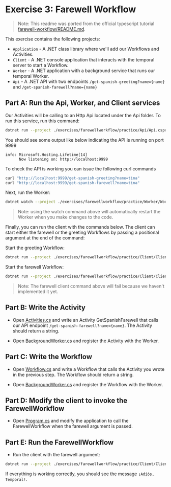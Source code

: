 # Exercise 3: Farewell Workflow

> Note: This readme was ported from the official typescript tutorial [farewell-workflow/README.md](https://github.com/temporalio/edu-101-typescript-code/blob/main/exercises/farewell-workflow/README.md).

This exercise contains the following projects:

- `Application` - A .NET class library where we'll add our Workflows and Activities.
- `Client` - A .NET console application that interacts with the temporal server to start a Workflow.
- `Worker` - A .NET application with a background service that runs our temporal Worker.
- `Api` - A .NET API with two endpoints `/get-spanish-greeting?name={name}` and `/get-spanish-farewell?name={name}`

## Part A: Run the Api, Worker, and Client services

Our Activities will be calling to an Http Api located under the Api folder. To run this service, run this command:

```sh
dotnet run --project ./exercises/farewellworkflow/practice/Api/Api.csproj
```

You should see some output like below indicating the API is running on port 9999

```
info: Microsoft.Hosting.Lifetime[14]
      Now listening on: http://localhost:9999
```

To check the API is working you can issue the following curl commands

```sh
curl "http://localhost:9999/get-spanish-greeting?name=tina"
curl "http://localhost:9999/get-spanish-farewell?name=tina"
```

Next, run the Worker:

```sh
dotnet watch --project ./exercises/farewellworkflow/practice/Worker/Worker.csproj
```

> Note: using the watch command above will automatically restart the Worker when you make changes to the code.

Finally, you can run the client with the commands below. The client can start either the farewell or the greeting Workflows by passing a positional argument at the end of the command:

Start the greeting Workflow:

```sh
dotnet run --project ./exercises/farewellworkflow/practice/Client/Client.csproj -- greeting
```

Start the farewell Workflow:

```sh
dotnet run --project ./exercises/farewellworkflow/practice/Client/Client.csproj -- farewell
```

> Note: The farewell client command above will fail because we haven't implemented it yet.

## Part B: Write the Activity

- Open [Activities.cs](./practice/Application/Activities.cs) and write an Activity GetSpanishFarewell that calls our API endpoint `/get-spanish-farewell?name={name}`. The Activity should return a string.

- Open [BackgroundWorker.cs](./practice/Worker/BackgroundWorker.cs) and register the Activity with the Worker.

## Part C: Write the Workflow

- Open [Workflow.cs](./practice/Application/Workflow.cs) and write a Workflow that calls the Activity you wrote in the previous step. The Workflow should return a string.

- Open [BackgroundWorker.cs](./practice/Worker/BackgroundWorker.cs) and register the Workflow with the Worker.

## Part D: Modify the client to invoke the FarewellWorkflow

- Open [Program.cs](./practice/Client/Program.cs) and modify the application to call the FarewellWorkflow when the farewell argument is passed.

## Part E: Run the FarewellWorkflow

- Run the client with the farewell argument:

```sh
dotnet run --project ./exercises/farewellworkflow/practice/Client/Client.csproj -- farewell
```

If everything is working correctly, you should see the message `¡Adiós, Temporal!`.
